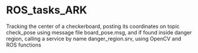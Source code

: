 # ROS_tasks_ARK
Tracking the center of a checkerboard, posting its coordinates on topic check_pose using message file board_pose.msg, and if found inside danger region, calling a service by name danger_region.srv, using OpenCV and ROS functions
